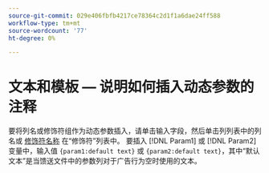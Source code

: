 ```yaml
---
source-git-commit: 029e406fbfb4217ce78364c2d1f1a6dae24ff588
workflow-type: tm+mt
source-wordcount: '77'
ht-degree: 0%

---
```

# 文本和模板 — 说明如何插入动态参数的注释

<!-- moved to snippet because used multiple times in one file, which ExL doesn't support -->

要将列名或修饰符组作为动态参数插入，请单击输入字段，然后单击列列表中的列名或 [修饰符名称](/help/search-social-commerce/campaign-management/inventory-feeds/modifiers-manage.md) 在“修饰符”列表中。 要插入 [!DNL Param1] 或 [!DNL Param2] 变量中，输入值 `{param1:default text}` 或 `{param2:default text}`，其中“默认文本”是当馈送文件中的参数列对于广告行为空时使用的文本。
